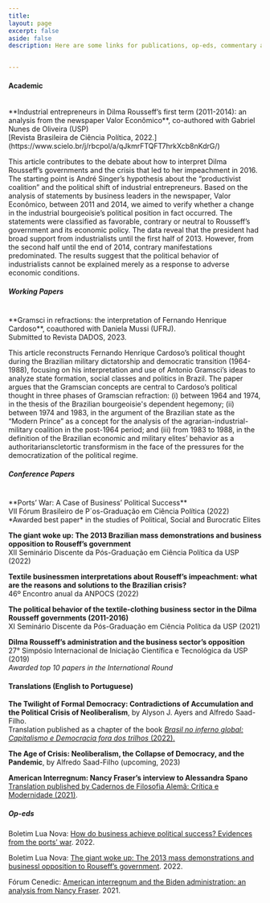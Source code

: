 ```yaml
---
title: 
layout: page
excerpt: false
aside: false
description: Here are some links for publications, op-eds, commentary and the like.


---
```



#### Academic
<br>
**Industrial entrepreneurs in Dilma Rousseff’s first term (2011-2014): an analysis from the newspaper Valor Econômico**, co-authored with Gabriel Nunes de Oliveira (USP)<br>
[Revista Brasileira de Ciência Política, 2022.](https://www.scielo.br/j/rbcpol/a/qJkmrFTQFT7hrkXcb8nKdrG/)


This article contributes to the debate about how to interpret Dilma Rousseff’s governments and the crisis that led to her impeachment in 2016. The starting point is André Singer’s hypothesis about the “productivist coalition” and the political shift of industrial entrepreneurs. Based on the analysis of statements by business leaders in the newspaper, Valor Econômico, between 2011 and 2014, we aimed to verify whether a change in the industrial bourgeoisie’s political position in fact occurred. The statements were classified as favorable, contrary or neutral to Rousseff’s government and its economic policy. The data reveal that the president had broad support from industrialists until the first half of 2013. However, from the second half until the end of 2014, contrary manifestations predominated. The results suggest that the political behavior of industrialists cannot be explained merely as a response to adverse economic conditions.



##### Working Papers
<br>
**Gramsci in refractions: the interpretation of Fernando Henrique Cardoso**, coauthored with Daniela Mussi (UFRJ). <br>
Submitted to Revista DADOS, 2023.


This article reconstructs Fernando Henrique Cardoso’s political thought during the Brazilian military dictatorship and democratic transition (1964-1988), focusing on his interpretation and use of Antonio Gramsci’s ideas to analyze state formation, social classes and politics in Brazil. The paper argues that the Gramscian concepts are central to Cardoso’s political thought in three phases of Gramscian refraction: (i) between 1964 and 1974, in the thesis of the Brazilian bourgeoisie's dependent hegemony; (ii) between 1974 and 1983, in the argument of the Brazilian state as the “Modern Prince” as a concept for the analysis of the agrarian-industrial-military coalition in the post-1964 period; and (iii) from 1983 to 1988, in the definition of the Brazilian economic and military elites’ behavior as a authoritarianscletortic transformism in the face of the pressures for the democratization of the political regime.


##### Conference Papers
<br>
**Ports’ War: A Case of Business’ Political Success**<br>
VII Fórum Brasileiro de P´os-Graduação em Ciência Política (2022)<br>
*Awarded best paper* in the studies of Political, Social and Burocratic Elites


**The giant woke up: The 2013 Brazilian mass demonstrations and business opposition to Rouseff’s government**<br>
XII Seminário Discente da Pós-Graduação em Ciência Política da USP (2022)


**Textile businessmen interpretations about Rouseff’s impeachment: what are the reasons and solutions to the Brazilian crisis?**<br>
46º Encontro anual da ANPOCS (2022)


**The political behavior of the textile-clothing business sector in the Dilma Rousseff
governments (2011-2016)**<br>
XI Seminário Discente da Pós-Graduação em Ciência Política da USP (2021)


**Dilma Rousseff’s administration and the business sector’s opposition**<br>
27° Simpósio Internacional de Iniciação Científica e Tecnológica da USP (2019)<br>
*Awarded top 10 papers in the International Round*
<br>



#### Translations (English to Portuguese)


**The Twilight of Formal Democracy: Contradictions of Accumulation and the Political Crisis of Neoliberalism**, by Alyson J. Ayers and Alfredo Saad-Filho. <br>
Translation published as a chapter of the book [*Brasil no inferno global: Capitalismo e Democracia fora dos trilhos* (2022).](https://www.livrosabertos.sibi.usp.br/portaldelivrosUSP/catalog/book/825)


**The Age of Crisis: Neoliberalism, the Collapse of Democracy, and the Pandemic**, by Alfredo Saad-Filho (upcoming, 2023)


**American Interregnum: Nancy Fraser’s interview to Alessandra Spano**<br>
[Translation published by Cadernos de Filosofia Alemã: Crítica e Modernidade (2021)](https://www.revistas.usp.br/filosofiaalema/article/view/185864).


##### Op-eds

Boletim Lua Nova: [How do business achieve political success? Evidences from the ports’ war](https://boletimluanova.org/como-os-empresarios-obtem-vitorias-politicas/). 2022.

Boletim Lua Nova: [The giant woke up: The 2013 mass demonstrations and businessl opposition
to Rouseff’s government](https://boletimluanova.org/o-gigante-acordou-manifestacoes-2013-oposicao-dilma/). 2022.

Fórum Cenedic: [American interregnum and the Biden administration: an analysis from Nancy Fraser](https://cenedic.fflch.usp.br/node/68). 2021.
